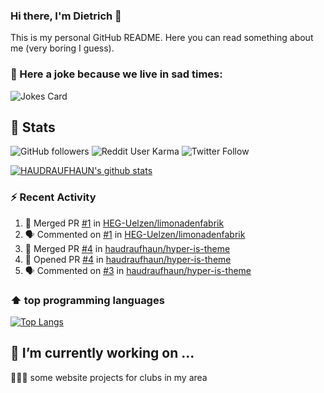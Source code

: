 ### Hi there, I'm Dietrich 👋

This is my personal GitHub README. Here you can read something about me (very boring I guess).

### 🤡 Here a joke because we live in sad times:
![Jokes Card](https://readme-jokes.vercel.app/api)

## :rocket: Stats

 ![GitHub followers](https://img.shields.io/github/followers/HAUDRAUFHAUN?label=GitHub-Followers&logo=GitHub&style=for-the-badge) ![Reddit User Karma](https://img.shields.io/reddit/user-karma/combined/haudraufhaun?logo=reddit&style=for-the-badge) ![Twitter Follow](https://img.shields.io/twitter/follow/haudraufhaun1?color=%231da1f2&logo=twitter&logoColor=%231da1f2&style=for-the-badge)
  
[![HAUDRAUFHAUN's github stats](https://github-readme-stats.vercel.app/api?username=HAUDRAUFHAUN&show_icons=true&theme=vue&hide_border=true)](https://github.com/anuraghazra/github-readme-stats)

### ⚡ Recent Activity

<!--START_SECTION:activity-->
1. 🎉 Merged PR [#1](https://github.com/HEG-Uelzen/limonadenfabrik/pull/1) in [HEG-Uelzen/limonadenfabrik](https://github.com/HEG-Uelzen/limonadenfabrik)
2. 🗣 Commented on [#1](https://github.com/HEG-Uelzen/limonadenfabrik/issues/1) in [HEG-Uelzen/limonadenfabrik](https://github.com/HEG-Uelzen/limonadenfabrik)
3. 🎉 Merged PR [#4](https://github.com/haudraufhaun/hyper-is-theme/pull/4) in [haudraufhaun/hyper-is-theme](https://github.com/haudraufhaun/hyper-is-theme)
4. 💪 Opened PR [#4](https://github.com/haudraufhaun/hyper-is-theme/pull/4) in [haudraufhaun/hyper-is-theme](https://github.com/haudraufhaun/hyper-is-theme)
5. 🗣 Commented on [#3](https://github.com/haudraufhaun/hyper-is-theme/issues/3) in [haudraufhaun/hyper-is-theme](https://github.com/haudraufhaun/hyper-is-theme)
<!--END_SECTION:activity-->

### ⬆️ top programming languages
[![Top Langs](https://github-readme-stats.vercel.app/api/top-langs/?username=HAUDRAUFHAUN&theme=vue&hide_border=true)](https://github.com/anuraghazra/github-readme-stats)

## 🔭 I’m currently working on ...

👨🏻‍💼 some website projects for clubs in my area
